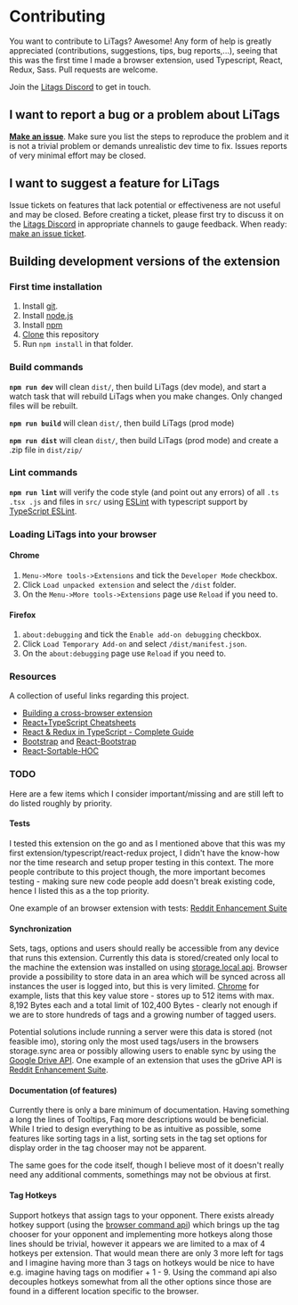 # Contributing

You want to contribute to LiTags? Awesome! Any form of help is greatly appreciated
(contributions, suggestions, tips, bug reports,...), seeing that this was the first time I made a browser extension,
used Typescript, React, Redux, Sass. Pull requests are welcome.

Join the [Litags Discord](https://discord.gg/4d7QWUK) to get in touch.

## I want to report a bug or a problem about LiTags

[__Make an issue__](https://github.com/mpunkenhofer/litags/issues/new). Make sure you list the steps to reproduce the
problem and it is not a trivial problem or demands unrealistic dev time to fix. Issues reports of very minimal effort
may be closed.

## I want to suggest a feature for LiTags

Issue tickets on features that lack potential or effectiveness are not useful and may be closed. Before creating a
ticket, please first try to discuss it on the [Litags Discord](https://discord.gg/4d7QWUK) in appropriate channels to
gauge feedback. When ready: [make an issue ticket](https://github.com/mpunkenhofer/litags/issues/new).

## Building development versions of the extension

### First time installation

1. Install [git](https://git-scm.com/).
2. Install [node.js](https://nodejs.org)
3. Install [npm](https://www.npmjs.com/get-npm)
4. [Clone](https://help.github.com/articles/cloning-a-repository/) this repository
5. Run `npm install` in that folder.

### Build commands

**`npm run dev`** will clean `dist/`, then build LiTags (dev mode), and start a watch task that will rebuild LiTags when
you make changes. Only changed files will be rebuilt.

**`npm run build`** will clean `dist/`, then build LiTags (prod mode)

**`npm run dist`** will clean `dist/`, then build LiTags (prod mode) and create a .zip file in `dist/zip/`

### Lint commands

**`npm run lint`** will verify the code style (and point out any errors) of all `.ts .tsx .js` and files in `src/`
using  [ESLint](http://eslint.org/) with typescript support by
[TypeScript ESLint](https://github.com/typescript-eslint/typescript-eslint).

### Loading LiTags into your browser

#### Chrome

1. `Menu->More tools->Extensions` and tick the `Developer Mode` checkbox.
2. Click `Load unpacked extension` and select the `/dist` folder.
3. On the `Menu->More tools->Extensions` page use `Reload` if you need to.

#### Firefox

1. `about:debugging` and tick the `Enable add-on debugging` checkbox.
2. Click `Load Temporary Add-on` and select `/dist/manifest.json`.
3. On  the `about:debugging` page use `Reload` if you need to.

### Resources

A collection of useful links regarding this project.

- [Building a cross-browser extension](https://developer.mozilla.org/en-US/docs/Mozilla/Add-ons/WebExtensions/Build_a_cross_browser_extension)
- [React+TypeScript Cheatsheets](https://github.com/typescript-cheatsheets/react-typescript-cheatsheet)
- [React & Redux in TypeScript - Complete Guide](https://github.com/piotrwitek/react-redux-typescript-guide)
- [Bootstrap](https://getbootstrap.com/) and [React-Bootstrap](https://react-bootstrap.github.io/)
- [React-Sortable-HOC](https://github.com/clauderic/react-sortable-hoc)
  
### TODO

Here are a few items which I consider important/missing and are still left to do listed roughly by priority.

#### Tests

I tested this extension on the go and as I mentioned above that this was my first extension/typescript/react-redux
project, I didn't have the know-how nor the time research and setup proper testing in this context. The more people
contribute to this project though, the more important becomes testing - making sure new code people add doesn't break
existing code, hence I listed this as a the top priority.  

One example of an browser extension with tests:
[Reddit Enhancement Suite](https://github.com/honestbleeps/Reddit-Enhancement-Suite)

#### Synchronization

Sets, tags, options and users should really be accessible from any device that runs this extension. Currently this data
is stored/created only local to the machine the extension was installed on using
[storage.local api](https://developer.mozilla.org/en-US/docs/Mozilla/Add-ons/WebExtensions/API/storage/local). Browser
provide a possibility to store data in an area which will be synced across all instances the user is logged into, but
this is very limited. [Chrome](https://developer.chrome.com/apps/storage#property-sync) for example, lists that this key
value store - stores up to 512 items with max. 8,192 Bytes each and a total limit of 102,400 Bytes - clearly not enough
if we are to store hundreds of tags and a growing number of tagged users.

Potential solutions include running a server were this data is stored (not feasible imo), storing only the most
used tags/users in the browsers storage.sync area or possibly allowing users to enable sync by using the
[Google Drive API](https://developers.google.com/drive/api/v3/reference).
One example of an extension that uses the gDrive API is
[Reddit Enhancement Suite](https://github.com/honestbleeps/Reddit-Enhancement-Suite).

#### Documentation (of features)

Currently there is only a bare minimum of documentation. Having something a long the lines of Tooltips, Faq more
descriptions would be beneficial. While I tried to design everything to be as intuitive as possible, some features like
sorting tags in a list, sorting sets in the tag set options for display order in the tag chooser may not be apparent.

The same goes for the code itself, though I believe most of it doesn't really need any additional comments, somethings
may not be obvious at first.

#### Tag Hotkeys

Support hotkeys that assign tags to your opponent. There exists already hotkey support (using the
[browser command api](https://developer.mozilla.org/en-US/docs/Mozilla/Add-ons/WebExtensions/API/commands/Command))
which brings up the tag chooser for your opponent and implementing more hotkeys along those lines should be trivial,
however it appears we are limited to a max of 4 hotkeys per extension. That would mean there are only 3 more left
for tags and I imagine having more than 3 tags on hotkeys would be nice to have e.g. imagine having tags on
modifier + 1 - 9. Using the command api also decouples hotkeys somewhat from all the other options since those are found
in a different location specific to the browser.
